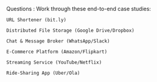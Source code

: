 Questions :
Work through these end-to-end case studies:

    URL Shortener (bit.ly)

    Distributed File Storage (Google Drive/Dropbox)

    Chat & Message Broker (WhatsApp/Slack)

    E-Commerce Platform (Amazon/Flipkart)

    Streaming Service (YouTube/Netflix)

    Ride-Sharing App (Uber/Ola)
